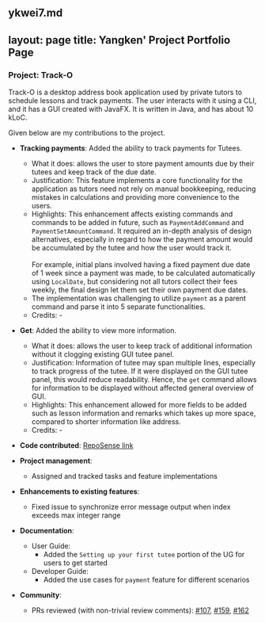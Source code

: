 ykwei7.md
---
layout: page
title: Yangken' Project Portfolio Page
---

### Project: Track-O

Track-O is a desktop address book application used by private tutors to schedule lessons and track payments. The user interacts with it using a CLI, and it has a GUI created with JavaFX. It is written in Java, and has about 10 kLoC.

Given below are my contributions to the project.

* **Tracking payments**: Added the ability to track payments for Tutees.
  * What it does: allows the user to store payment amounts due by their tutees and keep track of the due date.
  * Justification: This feature implements a core functionality for the application as tutors need not rely on manual bookkeeping, reducing mistakes in calculations and providing more convenience to the users.
  * Highlights: This enhancement affects existing commands and commands to be added in future, such as `PaymentAddCommand` and `PaymentSetAmountCommand`.
    It required an in-depth analysis of design alternatives, especially in regard to how the payment amount would be accumulated by the tutee and how the user would track it.
    <br><br>
    For example, initial plans involved having a fixed payment due date of 1 week since a payment was made, to be calculated automatically using `LocalDate`, but considering not all tutors collect their fees weekly, the final design let them set their own payment due dates.
  * The implementation was challenging to utilize `payment` as a parent command and parse it into 5 separate functionalities.
  * Credits: *-*

* **Get**: Added the ability to view more information.
  * What it does: allows the user to keep track of additional information without it clogging existing GUI tutee panel.
  * Justification: Information of tutee may span multiple lines, especially to track progress of the tutee. If it were displayed on the GUI tutee panel, this would reduce readability. Hence, the `get` command allows for information to be displayed without affected general overview of GUI.
  * Highlights: This enhancement allowed for more fields to be added such as lesson information and remarks which takes up more space, compared to shorter information like address.
  * Credits: *-*

* **Code contributed**: [RepoSense link](https://nus-cs2103-ay2122s1.github.io/tp-dashboard/?search=ykwei7&sort=groupTitle&sortWithin=title&timeframe=commit&mergegroup=&groupSelect=groupByRepos&breakdown=true&checkedFileTypes=docs~functional-code~test-code~other&since=2021-09-17&tabOpen=true&tabAuthor=atyhamos&tabRepo=AY2122S1-CS2103T-F12-3%2Ftp%5Bmaster%5D&authorshipIsMergeGroup=false&authorshipFileTypes=docs~functional-code~test-code~other&authorshipIsBinaryFileTypeChecked=false&tabType=zoom&zA=ykwei7&zR=AY2122S1-CS2103T-F12-3%2Ftp%5Bmaster%5D&zACS=238.5&zS=2021-09-17&zFS=ykwei7&zU=2021-11-05&zMG=false&zFTF=commit&zFGS=groupByRepos&zFR=false)

* **Project management**:
  * Assigned and tracked tasks and feature implementations

* **Enhancements to existing features**:
  * Fixed issue to synchronize error message output when index exceeds max integer range

* **Documentation**:
  * User Guide:
    * Added the `Setting up your first tutee` portion of the UG for users to get started
  * Developer Guide:
    * Added the use cases for `payment` feature for different scenarios

* **Community**:
  * PRs reviewed (with non-trivial review comments): [\#107](https://github.com/AY2122S1-CS2103T-F12-3/tp/pull/107),
  [\#159](https://github.com/AY2122S1-CS2103T-F12-3/tp/pull/159),
    [\#162](https://github.com/AY2122S1-CS2103T-F12-3/tp/pull/162)
